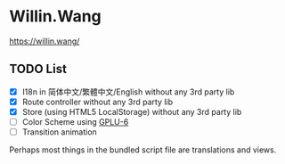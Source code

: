 # Willin.Wang

<https://willin.wang/>

## TODO List

- [x] I18n in 简体中文/繁體中文/English without any 3rd party lib
- [x] Route controller without any 3rd party lib
- [x] Store (using HTML5 LocalStorage) without any 3rd party lib
- [ ] Color Scheme using [GPLU-6](https://color.adobe.com/zh/GPLU-6-color-theme-10377548/?showPublished=true)
- [ ] Transition animation

Perhaps most things in the bundled script file are translations and views.


